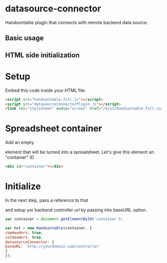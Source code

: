# datasource-connector
Handsontable plugin that connects with remote backend data source.

## Basic usage 

## HTML side initialization 

# Setup
Embed this code inside your HTML file: 
```html
<script src="handsontable.full.js"></script>
<script src="datasourceConnectorPlugin.js"></script>
<link rel="stylesheet" media="screen" href="/dist/handsontable.full.css">
```

# Spreadsheet container
Add an empty <div> element that will be turned into a spreadsheet. Let's give this element an "container" ID

```html
<div id="container"></div>
```

# Initialize
In the next step, pass a reference to that <div class="container"> and setup yor backend controller url by passing into baseURL option.

```javascript
var container = document.getElementById('container');

var hot = new Handsontable(container, {
rowHeaders: true,
colHeaders: true,
datasourceConnector: {
baseURL: 'http://yourdomain.com/controller'
}
});
```
## 

